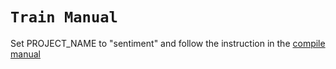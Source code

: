 # `Train Manual`

Set PROJECT_NAME to "sentiment" and follow the instruction in the [compile manual](https://github.com/AirPR/ml-mesh/tree/develop/projects/manual/train/Readme.md)
